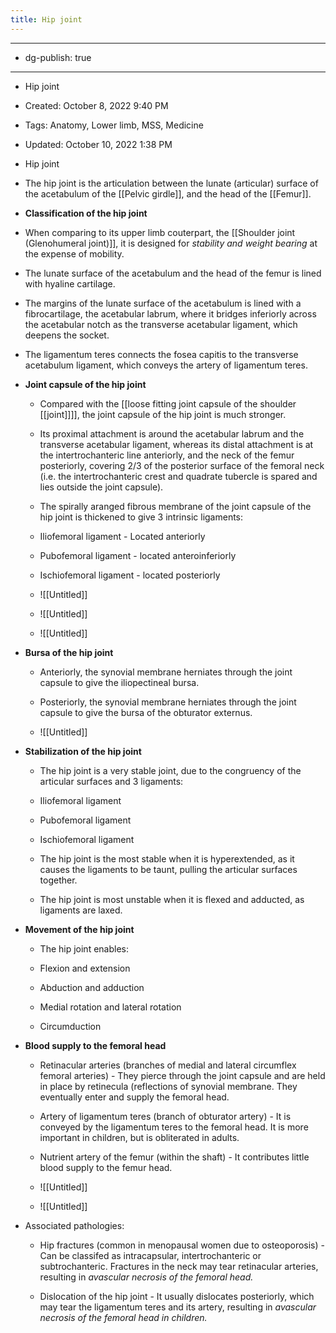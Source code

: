 ```yaml
---
title: Hip joint
---
```


- --

- dg-publish: true

- --

- Hip joint

- Created: October 8, 2022 9:40 PM

- Tags: Anatomy, Lower limb, MSS, Medicine

- Updated: October 10, 2022 1:38 PM

- Hip joint

- The hip joint is the articulation between the lunate (articular) surface of the acetabulum of the [[Pelvic girdle]], and the head of the [[Femur]].

- **Classification of the hip joint**

- When comparing to its upper limb couterpart, the [[Shoulder joint (Glenohumeral joint)]], it is designed for *stability and weight bearing* at the expense of mobility.

- The lunate surface of the acetabulum and the head of the femur is lined with hyaline cartilage.

- The margins of the lunate surface of the acetabulum is lined with a fibrocartilage, the acetabular labrum, where it bridges inferiorly across the acetabular notch as the transverse acetabular ligament, which deepens the socket.

- The ligamentum teres connects the fosea capitis to the transverse acetabulum ligament, which conveys the artery of ligamentum teres.

- **Joint capsule of the hip joint**
	 - Compared with the [[loose fitting joint capsule of the shoulder [[joint]]]], the joint capsule of the hip joint is much stronger.

	 - Its proximal attachment is around the acetabular labrum and the transverse acetabular ligament, whereas its distal attachment is at the intertrochanteric line anteriorly, and the neck of the femur posteriorly, covering 2/3 of the posterior surface of the femoral neck (i.e. the intertrochanteric crest and quadrate tubercle is spared and lies outside the joint capsule).

	 - The spirally aranged fibrous membrane of the joint capsule of the hip joint is thickened to give 3 intrinsic ligaments:

	 - Iliofemoral ligament - Located anteriorly

	 - Pubofemoral ligament - located anteroinferiorly

	 - Ischiofemoral ligament - located posteriorly

	 - ![[Untitled]]

	 - ![[Untitled]]

	 - ![[Untitled]]

- **Bursa of the hip joint**
	 - Anteriorly, the synovial membrane herniates through the joint capsule to give the iliopectineal bursa.

	 - Posteriorly, the synovial membrane herniates through the joint capsule to give the bursa of the obturator externus.

	 - ![[Untitled]]

- **Stabilization of the hip joint**
	 - The hip joint is a very stable joint, due to the congruency of the articular surfaces and 3 ligaments:

	 - Iliofemoral ligament

	 - Pubofemoral ligament

	 - Ischiofemoral ligament

	 - The hip joint is the most stable when it is hyperextended, as it causes the ligaments to be taunt, pulling the articular surfaces together.

	 - The hip joint is most unstable when it is flexed and adducted, as ligaments are laxed.

- **Movement of the hip joint**
	 - The hip joint enables:

	 - Flexion and extension

	 - Abduction and adduction

	 - Medial rotation and lateral rotation

	 - Circumduction

- **Blood supply to the femoral head**
	 - Retinacular arteries (branches of medial and lateral circumflex femoral arteries) - They pierce through the joint capsule and are held in place by retinecula (reflections of synovial membrane. They eventually enter and supply the femoral head.

	 - Artery of ligamentum teres (branch of obturator artery) - It is conveyed by the ligamentum teres to the femoral head. It is more important in children, but is obliterated in adults.

	 - Nutrient artery of the femur (within the shaft) - It contributes little blood supply to the femur head.

	 - ![[Untitled]]

	 - ![[Untitled]]

- Associated pathologies:
	 - Hip fractures (common in menopausal women due to osteoporosis) - Can be classifed as intracapsular, intertrochanteric or subtrochanteric. Fractures in the neck may tear retinacular arteries, resulting in *avascular necrosis of the femoral head.*

	 - Dislocation of the hip joint - It usually dislocates posteriorly, which may tear the ligamentum teres and its artery, resulting in *avascular necrosis of the femoral head in children.*
